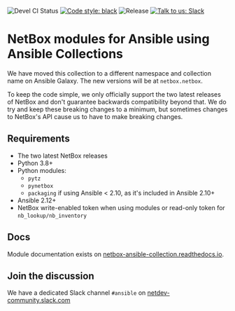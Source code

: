 ![Devel CI Status](https://github.com/netbox-community/ansible_modules/workflows/All%20CI%20related%20tasks/badge.svg?branch=devel)
[![Code style: black](https://img.shields.io/badge/code%20style-black-000000.svg)](https://github.com/ambv/black)
![Release](https://img.shields.io/github/v/release/netbox-community/ansible_modules)
[![Talk to us: Slack](https://img.shields.io/badge/Slack-blue.svg)](https://netdev-community.slack.com/join/shared_invite/zt-mtts8g0n-Sm6Wutn62q_M4OdsaIycrQ#/shared-invite/email)

# NetBox modules for Ansible using Ansible Collections

We have moved this collection to a different namespace and collection name on Ansible Galaxy. The new versions will be at `netbox.netbox`.

To keep the code simple, we only officially support the two latest releases of NetBox and don't guarantee backwards compatibility beyond that. We do try and keep these breaking changes to a minimum, but sometimes changes to NetBox's API cause us to have to make breaking changes.

## Requirements

- The two latest NetBox releases
- Python 3.8+
- Python modules:
  - `pytz`
  - `pynetbox`
  - `packaging` if using Ansible < 2.10, as it's included in Ansible 2.10+
- Ansible 2.12+
- NetBox write-enabled token when using modules or read-only token for `nb_lookup/nb_inventory`

## Docs

Module documentation exists on [netbox-ansible-collection.readthedocs.io](https://netbox-ansible-collection.readthedocs.io/en/latest/).

## Join the discussion

We have a dedicated Slack channel `#ansible` on [netdev-community.slack.com](https://netdev-community.slack.com/join/shared_invite/zt-mtts8g0n-Sm6Wutn62q_M4OdsaIycrQ#/shared-invite/email)
